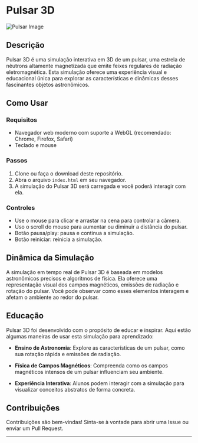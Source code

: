 # Pulsar 3D

![Pulsar Image](link_para_uma_imagem_do_pulsar)

## Descrição

Pulsar 3D é uma simulação interativa em 3D de um pulsar, uma estrela de nêutrons altamente magnetizada que emite feixes regulares de radiação eletromagnética. Esta simulação oferece uma experiência visual e educacional única para explorar as características e dinâmicas desses fascinantes objetos astronômicos.

## Como Usar

### Requisitos

- Navegador web moderno com suporte a WebGL (recomendado: Chrome, Firefox, Safari)
- Teclado e mouse

### Passos

1. Clone ou faça o download deste repositório.
2. Abra o arquivo `index.html` em seu navegador.
3. A simulação do Pulsar 3D será carregada e você poderá interagir com ela.
   
### Controles

- Use o mouse para clicar e arrastar na cena para controlar a câmera.
- Uso o scroll do mouse para aumentar ou diminuir a distância do pulsar.
- Botão pausa/play: pausa e continua a simulação.
- Botão reiniciar: reinicia a simulação.

## Dinâmica da Simulação

A simulação em tempo real de Pulsar 3D é baseada em modelos astronômicos precisos e algoritmos de física. Ela oferece uma representação visual dos campos magnéticos, emissões de radiação e rotação do pulsar. Você pode observar como esses elementos interagem e afetam o ambiente ao redor do pulsar.

## Educação

Pulsar 3D foi desenvolvido com o propósito de educar e inspirar. Aqui estão algumas maneiras de usar esta simulação para aprendizado:

- **Ensino de Astronomia**: Explore as características de um pulsar, como sua rotação rápida e emissões de radiação.
  
- **Física de Campos Magnéticos**: Compreenda como os campos magnéticos intensos de um pulsar influenciam seu ambiente.

- **Experiência Interativa**: Alunos podem interagir com a simulação para visualizar conceitos abstratos de forma concreta.

## Contribuições

Contribuições são bem-vindas! Sinta-se à vontade para abrir uma Issue ou enviar um Pull Request.

---

